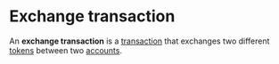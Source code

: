 # Exchange transaction

An **exchange transaction** is a [transaction](/blockchain/transaction.md) that exchanges two different [tokens](/blockchain/token.md) between two [accounts](/blockchain/account.md).
